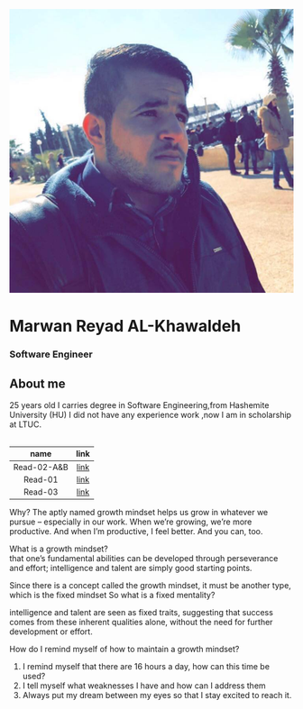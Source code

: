 

![pho](img/pho.jpg)
<br>

# Marwan Reyad AL-Khawaldeh
### Software Engineer

## About me

25 years old I carries degree in Software Engineering,from Hashemite University (HU) I did not have any experience work ,now I am in scholarship at LTUC.
<br>
<br>

| name | link |	
| :---:| :---:|	
| Read-02-A&B    | [link](class-102-A.md)|	
|Read-01         | [link](class-102-B.md)|
|Read-03         |[link](class-102-03.md)|


Why? The aptly named growth mindset helps us grow in whatever we pursue – especially in our work. When we’re growing, we’re more productive. And when I’m productive, I feel better. And you can, too.	

What is a growth mindset?	
 that one’s fundamental abilities can be developed through perseverance and effort; intelligence and talent are simply good starting points.	

Since there is a concept called the growth mindset, it must be another type, which is the fixed mindset	
So what is a fixed mentality?	

 intelligence and talent are seen as fixed traits, suggesting that success comes from these inherent qualities alone, without the need for further development or effort.	

 How do I remind myself of how to maintain a growth mindset?	
1. I remind myself that there are 16 hours a day, how can this time be used?	
2. I tell myself what weaknesses I have and how can I address them	
3. Always put my dream between my eyes so that I stay excited to reach it.	



